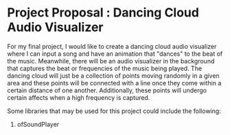 # Project Proposal : Dancing Cloud Audio Visualizer
For my final project, I would like to create a dancing cloud audio visualizer where I can input a song and have an animation that "dances" to the beat of the music. Meanwhile, there will be an audio visualizer in the background that captures the beat or frequencies of the music being played. The dancing cloud will just be a collection of points moving randomly in a given area and these points will be connected with a line once they come within a certain distance of one another. Additionally, these points will undergo certain affects when a high frequency is captured.

Some libraries that may be used for this project could include the following:
1. ofSoundPlayer
